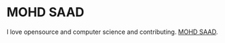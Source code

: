 # MOHD SAAD
 I love opensource and computer science and contributing. [MOHD SAAD](https://github.com/rsgsaad).
